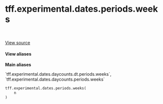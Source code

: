 <div itemscope itemtype="http://developers.google.com/ReferenceObject">
<meta itemprop="name" content="tff.experimental.dates.periods.weeks" />
<meta itemprop="path" content="Stable" />
</div>

# tff.experimental.dates.periods.weeks

<!-- Insert buttons and diff -->

<table class="tfo-notebook-buttons tfo-api" align="left">
</table>

<a target="_blank" href="https://github.com/google/tf-quant-finance/blob/master/tf_quant_finance/experimental/dates/periods.py">View source</a>





<section class="expandable">
  <h4 class="showalways">View aliases</h4>
  <p>
<b>Main aliases</b>
<p>`tff.experimental.dates.daycounts.dt.periods.weeks`, `tff.experimental.dates.daycounts.periods.weeks`</p>
</p>
</section>

```python
tff.experimental.dates.periods.weeks(
    n
)
```



<!-- Placeholder for "Used in" -->
